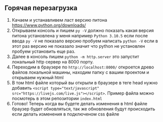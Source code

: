 ## Горячая перезагрузка

1. Качаем и устанавливем ласт версию питона https://www.python.org/downloads/
2. Открываем консоль и пишем `py -V`  должно показать какая версия питона установлена у меня например `Python 3.10.5`  если после  ввода `py -V` не показало версию пробуем написать `python -V`  если в этот раз версию не показало значит что python не установлен пробуем установить еще раз.
3. Далее в консоль пишем `python -m http.server` это запустит локальный http сервер на 8000 порту.
4. Переходим в браузере по `http://localhost:8000/` откроется древо файлов локальной машины, находим папку с вашим проектом и открываем нужный html
5. В том html файле который вы открыли в браузере в теге head нужно добавить `<script type="text/javascript" src="https://livejs.com/live.js"></script>`. Пример файла можно посмотерь в этом репозитории `index.html`
6. Готово! Теперь когда вы будете делать изменения в html файле браузер будет обновляться, так же обновления будут происходить если делать изменения в подключеном css файле 